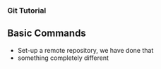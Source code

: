 ### Git Tutorial 

## Basic Commands

- Set-up a remote repository, we have done that
- something completely different
